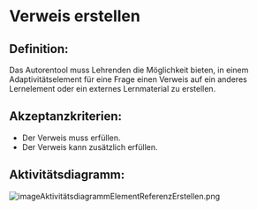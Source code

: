# Verweis erstellen

## Definition:

Das Autorentool muss Lehrenden die Möglichkeit bieten, in einem Adaptivitätselement für eine Frage einen Verweis auf ein
anderes Lernelement oder ein externes Lernmaterial zu erstellen.

## Akzeptanzkriterien:

- Der Verweis muss [](AWA9015.md)erfüllen.
- Der Verweis kann zusätzlich [](AWA9016.md)erfüllen.

## Aktivitätsdiagramm:

![imageAktivitätsdiagrammElementReferenzErstellen.png](imageAktivitätsdiagrammElementReferenzErstellen.png)
